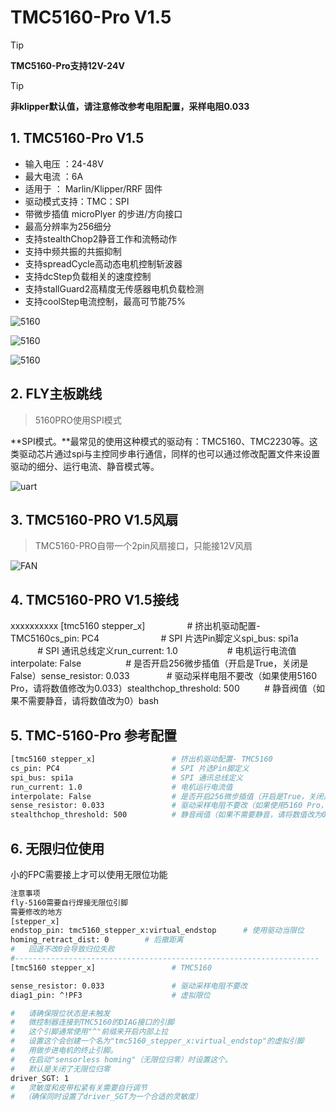 # TMC5160-Pro V1.5

> [!TIP]
> **TMC5160-Pro支持12V-24V**

> [!TIP]
> **非klipper默认值，请注意修改参考电阻配置，采样电阻0.033**

## 1.  TMC5160-Pro V1.5

* 输入电压 ：24-48V
* 最大电流 ：6A
* 适用于 ： Marlin/Klipper/RRF 固件
* 驱动模式支持：TMC：SPI
* 带微步插值 microPlyer 的步进/方向接口
* 最高分辨率为256细分
* 支持stealthChop2静音工作和流畅动作
* 支持中频共振的共振抑制
* 支持spreadCycle高动态电机控制斩波器
* 支持dcStep负载相关的速度控制
* 支持stallGuard2高精度无传感器电机负载检测
* 支持coolStep电流控制，最高可节能75%

![5160](../../images/boards/fly_tmc/v1.5.jpg)

![5160](../../images/boards/fly_tmc/spi.jpg)

![5160](../../images/boards/fly_tmc/fpc.jpg)

## 2. FLY主板跳线

> 5160PRO使用SPI模式

**SPI模式。**最常见的使用这种模式的驱动有：TMC5160、TMC2230等。这类驱动芯片通过spi与主控同步串行通信，同样的也可以通过修改配置文件来设置驱动的细分、运行电流、静音模式等。

![uart](../../images/boards/fly_tmc/2209-urat.png)



## 3. TMC5160-PRO V1.5风扇

> TMC5160-PRO自带一个2pin风扇接口，只能接12V风扇

   ![FAN](../../images/boards/fly_tmc/1.5-fan.jpg)

## 4. TMC5160-PRO V1.5接线

xxxxxxxxxx [tmc5160 stepper_x]                 # 挤出机驱动配置- TMC5160cs_pin: PC4                         # SPI 片选Pin脚定义spi_bus: spi1a                      # SPI 通讯总线定义run_current: 1.0                    # 电机运行电流值interpolate: False                  # 是否开启256微步插值（开启是True，关闭是False）sense_resistor: 0.033               # 驱动采样电阻不要改（如果使用5160 Pro，请将数值修改为0.033）stealthchop_threshold: 500          # 静音阀值（如果不需要静音，请将数值改为0）bash

## 5. TMC-5160-Pro 参考配置

```bash
[tmc5160 stepper_x]                 # 挤出机驱动配置- TMC5160
cs_pin: PC4                         # SPI 片选Pin脚定义
spi_bus: spi1a                      # SPI 通讯总线定义
run_current: 1.0                    # 电机运行电流值
interpolate: False                  # 是否开启256微步插值（开启是True，关闭是False）
sense_resistor: 0.033               # 驱动采样电阻不要改（如果使用5160 Pro，请将数值修改为0.033）
stealthchop_threshold: 500          # 静音阀值（如果不需要静音，请将数值改为0）
```

## 6. 无限归位使用

小的FPC需要接上才可以使用无限位功能

```bash
注意事项
fly-5160需要自行焊接无限位引脚
需要修改的地方
[stepper_x]
endstop_pin: tmc5160_stepper_x:virtual_endstop      # 使用驱动当限位
homing_retract_dist: 0        # 后撤距离
#   回退不改0会导致归位失败
#--------------------------------------------------------------------
[tmc5160 stepper_x]                 # TMC5160

sense_resistor: 0.033               # 驱动采样电阻不要改
diag1_pin: ^!PF3                    # 虚拟限位

#   请确保限位状态是未触发
#   微控制器连接到TMC5160的DIAG接口的引脚
#   这个引脚通常使用"^"前缀来开启内部上拉
#   设置这个会创建一个名为"tmc5160_stepper_x:virtual_endstop"的虚拟引脚
#   用做步进电机的终止引脚。
#   在启动"sensorless homing"（无限位归零）时设置这个。
#   默认是关闭了无限位归零
driver_SGT: 1
#   灵敏度和皮带松紧有关需要自行调节
#  （确保同时设置了driver_SGT为一个合适的灵敏度）

```

